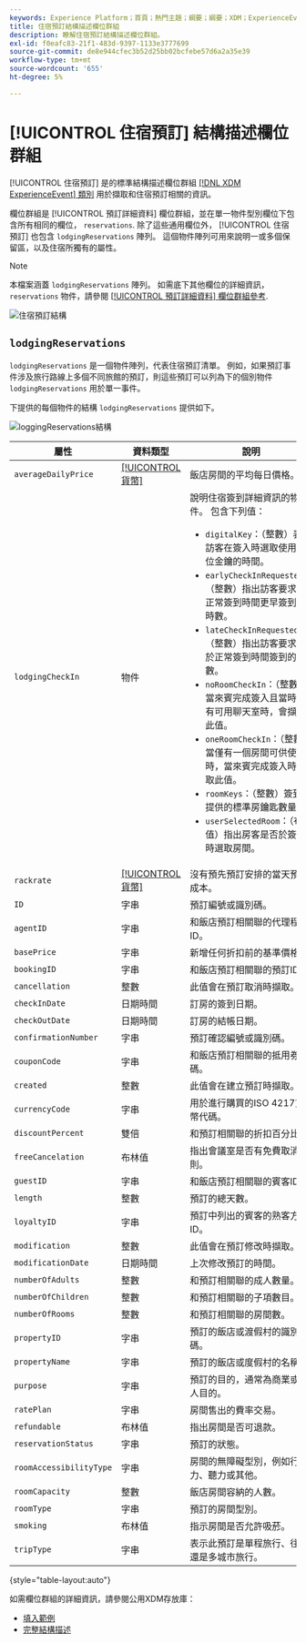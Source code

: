 ```yaml
---
keywords: Experience Platform；首頁；熱門主題；綱要；綱要；XDM；ExperienceEvent；欄位；綱要；綱要設計；欄位群組；欄位群組；預訂；住宿；
title: 住宿預訂結構描述欄位群組
description: 瞭解住宿預訂結構描述欄位群組。
exl-id: f0eafc83-21f1-483d-9397-1133e3777699
source-git-commit: de8e944cfec3b52d25bb02bcfebe57d6a2a35e39
workflow-type: tm+mt
source-wordcount: '655'
ht-degree: 5%

---
```


# [!UICONTROL 住宿預訂] 結構描述欄位群組

[!UICONTROL 住宿預訂] 是的標準結構描述欄位群組 [[!DNL XDM ExperienceEvent] 類別](../../classes/experienceevent.md) 用於擷取和住宿預訂相關的資訊。

欄位群組是 [!UICONTROL 預訂詳細資料] 欄位群組，並在單一物件型別欄位下包含所有相同的欄位， `reservations`. 除了這些通用欄位外， [!UICONTROL 住宿預訂] 也包含 `lodgingReservations` 陣列。 這個物件陣列可用來說明一或多個保留區，以及住宿所獨有的屬性。

>[!NOTE]
>
>本檔案涵蓋 `lodgingReservations` 陣列。 如需底下其他欄位的詳細資訊， `reservations` 物件，請參閱 [[!UICONTROL 預訂詳細資料] 欄位群組參考](./reservation-details.md).

![住宿預訂結構](../../images/field-groups/lodging-reservation/structure.png)

## `lodgingReservations`

`lodgingReservations` 是一個物件陣列，代表住宿預訂清單。 例如，如果預訂事件涉及旅行路線上多個不同旅館的預訂，則這些預訂可以列為下的個別物件 `lodgingReservations` 用於單一事件。

下提供的每個物件的結構 `lodgingReservations` 提供如下。

![loggingReservations結構](../../images/field-groups/lodging-reservation/lodgingReservations.png)

| 屬性 | 資料類型 | 說明 |
| --- | --- | --- |
| `averageDailyPrice` | [[!UICONTROL 貨幣]](../../data-types/currency.md) | 飯店房間的平均每日價格。 |
| `lodgingCheckIn` | 物件 | 說明住宿簽到詳細資訊的物件。 包含下列值：<ul><li>`digitalKey`：（整數）表示訪客在簽入時選取使用數位金鑰的時間。</li><li>`earlyCheckInRequested`：（整數）指出訪客要求比正常簽到時間更早簽到的時數。</li><li>`lateCheckInRequested`：（整數）指出訪客要求晚於正常簽到時間簽到的時數。</li><li>`noRoomCheckIn`：（整數）當來賓完成簽入且當時沒有可用聊天室時，會擷取此值。</li><li>`oneRoomCheckIn`：（整數）當僅有一個房間可供使用時，當來賓完成簽入時擷取此值。</li><li>`roomKeys`：（整數）簽到時提供的標準房鑰匙數量。</li><li>`userSelectedRoom`：（布林值）指出房客是否於簽到時選取房間。</li></ul> |
| `rackrate` | [[!UICONTROL 貨幣]](../../data-types/currency.md) | 沒有預先預訂安排的當天預訂成本。 |
| `ID` | 字串 | 預訂編號或識別碼。 |
| `agentID` | 字串 | 和飯店預訂相關聯的代理程式ID。 |
| `basePrice` | 字串 | 新增任何折扣前的基準價格。 |
| `bookingID` | 字串 | 和飯店預訂相關聯的預訂ID。 |
| `cancellation` | 整數 | 此值會在預訂取消時擷取。 |
| `checkInDate` | 日期時間 | 訂房的簽到日期。 |
| `checkOutDate` | 日期時間 | 訂房的結帳日期。 |
| `confirmationNumber` | 字串 | 預訂確認編號或識別碼。 |
| `couponCode` | 字串 | 和飯店預訂相關聯的抵用券代碼。 |
| `created` | 整數 | 此值會在建立預訂時擷取。 |
| `currencyCode` | 字串 | 用於進行購買的ISO 4217貨幣代碼。 |
| `discountPercent` | 雙倍 | 和預訂相關聯的折扣百分比。 |
| `freeCancelation` | 布林值 | 指出會議室是否有免費取消原則。 |
| `guestID` | 字串 | 和飯店預訂相關聯的賓客ID。 |
| `length` | 整數 | 預訂的總天數。 |
| `loyaltyID` | 字串 | 預訂中列出的賓客的熟客方案ID。 |
| `modification` | 整數 | 此值會在預訂修改時擷取。 |
| `modificationDate` | 日期時間 | 上次修改預訂的時間。 |
| `numberOfAdults` | 整數 | 和預訂相關聯的成人數量。 |
| `numberOfChildren` | 整數 | 和預訂相關聯的子項數目。 |
| `numberOfRooms` | 整數 | 和預訂相關聯的房間數。 |
| `propertyID` | 字串 | 預訂的飯店或渡假村的識別碼。 |
| `propertyName` | 字串 | 預訂的飯店或度假村的名稱。 |
| `purpose` | 字串 | 預訂的目的，通常為商業或個人目的。 |
| `ratePlan` | 字串 | 房間售出的費率交易。 |
| `refundable` | 布林值 | 指出房間是否可退款。 |
| `reservationStatus` | 字串 | 預訂的狀態。 |
| `roomAccessibilityType` | 字串 | 房間的無障礙型別，例如行動力、聽力或其他。 |
| `roomCapacity` | 整數 | 飯店房間容納的人數。 |
| `roomType` | 字串 | 預訂的房間型別。 |
| `smoking` | 布林值 | 指示房間是否允許吸菸。 |
| `tripType` | 字串 | 表示此預訂是單程旅行、往返還是多城市旅行。 |

{style="table-layout:auto"}

如需欄位群組的詳細資訊，請參閱公用XDM存放庫：

* [填入範例](https://github.com/adobe/xdm/blob/master/components/fieldgroups/experience-event/industry-verticals/experienceevent-lodging-reservation.example.1.json)
* [完整結構描述](https://github.com/adobe/xdm/blob/master/components/fieldgroups/experience-event/industry-verticals/experienceevent-lodging-reservation.schema.json)
